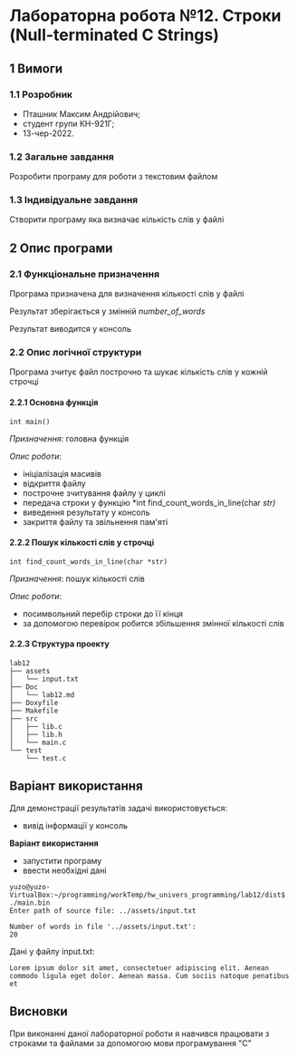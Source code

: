 # Лабораторна робота №12. Строки (Null-terminated C Strings)

## 1 Вимоги

### 1.1 Розробник

* Пташник Максим Андрiйович;
* студент групи КН-921Г;
* 13-чер-2022.

### 1.2 Загальне завдання

Розробити програму для роботи з текстовим файлом

### 1.3 Індивідуальне завдання

Створити програму яка визначає кількість слів у файлі

## 2 Опис програми

### 2.1 Функціональне призначення

Програма призначена для визначення кількості слів у файлі

Результат зберігається у змінній *number_of_words*

Результат виводится у консоль

### 2.2 Опис логічної структури

Програма зчитує файл построчно та шукає кількість слів у кожній строчці

#### 2.2.1 Основна функція

```
int main()
```

*Призначення*: головна функція

*Опис роботи*:
 - ініціалізація масивів
 - відкриття файлу 
 - построчне зчитування файлу у циклі
 - передача строки у функцію *int find_count_words_in_line(char *str)*
 - виведення результату у консоль
 - закриття файлу та звільнення пам'яті

#### 2.2.2 Пошук кількості слів у строчці 

```
int find_count_words_in_line(char *str)
```

*Призначення*: пошук кількості слів

*Опис роботи*:
 - посимвольний перебір строки до її кінця
 - за допомогою перевірок робится збільшення змінної кількості слів

#### 2.2.3 Структура проекту

```
lab12
├── assets
│   └── input.txt
├── Doc
│   └── lab12.md
├── Doxyfile
├── Makefile
├── src
│   ├── lib.c
│   ├── lib.h
│   └── main.c
└── test
    └── test.c

```

## Варіант використання

Для демонстрації результатів задачі використовується:

 - вивід інформації у консоль

**Варіант використання**

 - запустити програму
 - ввести необхідні дані

```
yuzo@yuzo-VirtualBox:~/programming/workTemp/hw_univers_programming/lab12/dist$ ./main.bin 
Enter path of source file: ../assets/input.txt

Number of words in file '../assets/input.txt': 
20
```

Дані у файлу input.txt:

```
Lorem ipsum dolor sit amet, consectetuer adipiscing elit. Aenean commodo ligula eget dolor. Aenean massa. Cum sociis natoque penatibus et
```

## Висновки

При виконанні даної лабораторної роботи я навчився працювати з строками та файлами за допомогою мови програмування "С"
